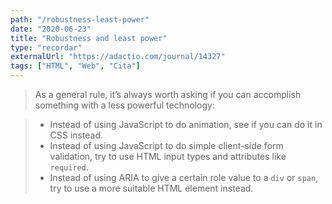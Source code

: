 ```yaml
---
path: "/robustness-least-power"
date: "2020-06-23"
title: "Robustness and least power"
type: "recordar"
externalUrl: "https://adactio.com/journal/14327"
tags: ["HTML", "Web", "Cita"]
---
```


> As a general rule, it’s always worth asking if you can accomplish something with a less powerful technology:

> - Instead of using JavaScript to do animation, see if you can do it in CSS instead.
> - Instead of using JavaScript to do simple client-side form validation, try to use HTML input types and attributes like `required`.
> - Instead of using ARIA to give a certain role value to a `div` or `span`, try to use a more suitable HTML element instead.

